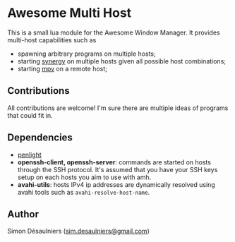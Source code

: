 # Awesome Multi Host

This is a small lua module for the Awesome Window Manager. It provides
multi-host capabilities such as

- spawning arbitrary programs on multiple hosts;
- starting [synergy][] on multiple hosts given all possible host combinations;
- starting [mpv][] on a remote host;

## Contributions

All contributions are welcome! I'm sure there are multiple ideas of programs
that could fit in.

## Dependencies

- [penlight][]
- **openssh-client, openssh-server**: commands are started on hosts through the SSH
  protocol. It's assumed that you have your SSH keys setup on each hosts you
  aim to use with amh.
- **avahi-utils**: hosts IPv4 ip addresses are dynamically resolved using avahi
  tools such as `avahi-resolve-host-name`.

[synergy]: https://symless.com/synergy
[mpv]: https://mpv.io/
[penlight]: https://github.com/stevedonovan/Penlight

## Author

Simon Désaulniers (sim.desaulniers@gmail.com)

